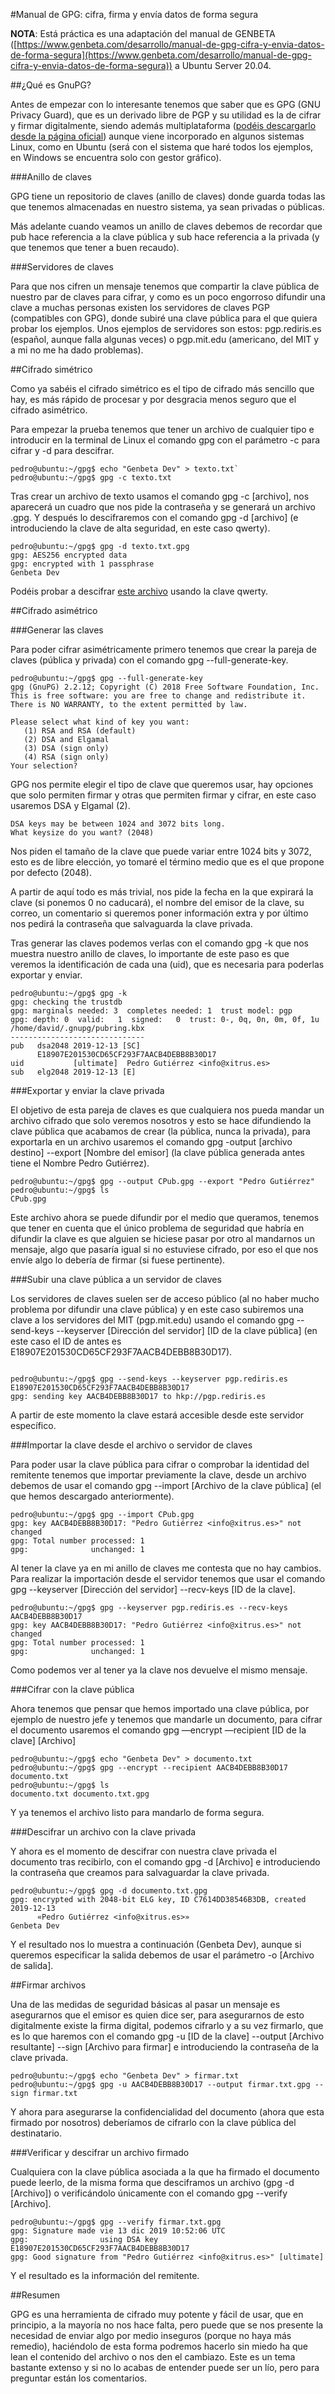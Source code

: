 #Manual de GPG: cifra, firma y envía datos de forma segura

**NOTA**: Está práctica es una adaptación del manual de GENBETA ([https://www.genbeta.com/desarrollo/manual-de-gpg-cifra-y-envia-datos-de-forma-segura](https://www.genbeta.com/desarrollo/manual-de-gpg-cifra-y-envia-datos-de-forma-segura)) a Ubuntu Server 20.04.

##¿Qué es GnuPG?

Antes de empezar con lo interesante tenemos que saber que es GPG (GNU Privacy Guard), que es un derivado libre de PGP y su utilidad es la de cifrar y firmar digitalmente, siendo además multiplataforma ([podéis descargarlo desde la página oficial](http://www.gnupg.org/download/index.en.html)) aunque viene incorporado en algunos sistemas Linux, como en Ubuntu (será con el sistema que haré todos los ejemplos, en Windows se encuentra solo con gestor gráfico).

###Anillo de claves

GPG tiene un repositorio de claves (anillo de claves) donde guarda todas las que tenemos almacenadas en nuestro sistema, ya sean privadas o públicas.

Más adelante cuando veamos un anillo de claves debemos de recordar que pub hace referencia a la clave pública y sub hace referencia a la privada (y que tenemos que tener a buen recaudo).

###Servidores de claves

Para que nos cifren un mensaje tenemos que compartir la clave pública de nuestro par de claves para cifrar, y como es un poco engorroso difundir una clave a muchas personas existen los servidores de claves PGP (compatibles con GPG), donde subiré una clave pública para el que quiera probar los ejemplos.
Unos ejemplos de servidores son estos: pgp.rediris.es (español, aunque falla algunas veces) o pgp.mit.edu (americano, del MIT y a mi no me ha dado problemas).

##Cifrado simétrico

Como ya sabéis el cifrado simétrico es el tipo de cifrado más sencillo que hay, es más rápido de procesar y por desgracia menos seguro que el cifrado asimétrico.

Para empezar la prueba tenemos que tener un archivo de cualquier tipo e introducir en la terminal de Linux el comando gpg con el parámetro -c para cifrar y -d para descifrar.

```
pedro@ubuntu:~/gpg$ echo "Genbeta Dev" > texto.txt`
pedro@ubuntu:~/gpg$ gpg -c texto.txt
```

Tras crear un archivo de texto usamos el comando gpg -c [archivo], nos aparecerá un cuadro que nos pide la contraseña y se generará un archivo .gpg. Y después lo descifraremos con el comando gpg -d [archivo] (e introduciendo la clave de alta seguridad, en este caso qwerty).

```
pedro@ubuntu:~/gpg$ gpg -d texto.txt.gpg 
gpg: AES256 encrypted data
gpg: encrypted with 1 passphrase
Genbeta Dev
```

Podéis probar a descifrar [este archivo](http://lab.xitrus.es/gpg/texto.txt.gpg) usando la clave qwerty.

##Cifrado asimétrico

###Generar las claves

Para poder cifrar asimétricamente primero tenemos que crear la pareja de claves (pública y privada) con el comando gpg --full-generate-key.

```
pedro@ubuntu:~/gpg$ gpg --full-generate-key
gpg (GnuPG) 2.2.12; Copyright (C) 2018 Free Software Foundation, Inc.
This is free software: you are free to change and redistribute it.
There is NO WARRANTY, to the extent permitted by law.

Please select what kind of key you want:
   (1) RSA and RSA (default)
   (2) DSA and Elgamal
   (3) DSA (sign only)
   (4) RSA (sign only)
Your selection?
```

GPG nos permite elegir el tipo de clave que queremos usar, hay opciones que solo permiten firmar y otras que permiten firmar y cifrar, en este caso usaremos DSA y Elgamal (2).

```
DSA keys may be between 1024 and 3072 bits long.
What keysize do you want? (2048)
```

Nos piden el tamaño de la clave que puede variar entre 1024 bits y 3072, esto es de libre elección, yo tomaré el término medio que es el que propone por defecto (2048).

A partir de aquí todo es más trivial, nos pide la fecha en la que expirará la clave (si ponemos 0 no caducará), el nombre del emisor de la clave, su correo, un comentario si queremos poner información extra y por último nos pedirá la contraseña que salvaguarda la clave privada.

Tras generar las claves podemos verlas con el comando gpg -k que nos muestra nuestro anillo de claves, lo importante de este paso es que veremos la identificación de cada una (uid), que es necesaria para poderlas exportar y enviar.

```
pedro@ubuntu:~/gpg$ gpg -k
gpg: checking the trustdb
gpg: marginals needed: 3  completes needed: 1  trust model: pgp
gpg: depth: 0  valid:   1  signed:   0  trust: 0-, 0q, 0n, 0m, 0f, 1u
/home/david/.gnupg/pubring.kbx
------------------------------
pub   dsa2048 2019-12-13 [SC]
      E18907E201530CD65CF293F7AACB4DEBB8B30D17
uid           [ultimate]  Pedro Gutiérrez <info@xitrus.es>
sub   elg2048 2019-12-13 [E]
```

###Exportar y enviar la clave privada

El objetivo de esta pareja de claves es que cualquiera nos pueda mandar un archivo cifrado que solo veremos nosotros y esto se hace difundiendo la clave pública que acabamos de crear (la pública, nunca la privada), para exportarla en un archivo usaremos el comando gpg -output [archivo destino] --export [Nombre del emisor] (la clave pública generada antes tiene el Nombre Pedro Gutiérrez).

```
pedro@ubuntu:~/gpg$ gpg --output CPub.gpg --export "Pedro Gutiérrez"
pedro@ubuntu:~/gpg$ ls
CPub.gpg
```

Este archivo ahora se puede difundir por el medio que queramos, tenemos que tener en cuenta que el único problema de seguridad que habría en difundir la clave es que alguien se hiciese pasar por otro al mandarnos un mensaje, algo que pasaría igual si no estuviese cifrado, por eso el que nos envíe algo lo debería de firmar (si fuese pertinente).

###Subir una clave pública a un servidor de claves

Los servidores de claves suelen ser de acceso público (al no haber mucho problema por difundir una clave pública) y en este caso subiremos una clave a los servidores del MIT (pgp.mit.edu) usando el comando gpg --send-keys --keyserver [Dirección del servidor] [ID de la clave pública] (en este caso el ID de antes es E18907E201530CD65CF293F7AACB4DEBB8B30D17).
```

pedro@ubuntu:~/gpg$ gpg --send-keys --keyserver pgp.rediris.es E18907E201530CD65CF293F7AACB4DEBB8B30D17
gpg: sending key AACB4DEBB8B30D17 to hkp://pgp.rediris.es
```

A partir de este momento la clave estará accesible desde este servidor específico.

###Importar la clave desde el archivo o servidor de claves

Para poder usar la clave pública para cifrar o comprobar la identidad del remitente tenemos que importar previamente la clave, desde un archivo debemos de usar el comando gpg --import [Archivo de la clave pública] (el que hemos descargado anteriormente).

```
pedro@ubuntu:~/gpg$ gpg --import CPub.gpg 
gpg: key AACB4DEBB8B30D17: "Pedro Gutiérrez <info@xitrus.es>" not changed
gpg: Total number processed: 1
gpg:              unchanged: 1
```

Al tener la clave ya en mi anillo de claves me contesta que no hay cambios.
Para realizar la importación desde el servidor tenemos que usar el comando gpg --keyserver [Dirección del servidor] --recv-keys [ID de la clave].

```
pedro@ubuntu:~/gpg$ gpg --keyserver pgp.rediris.es --recv-keys AACB4DEBB8B30D17
gpg: key AACB4DEBB8B30D17: "Pedro Gutiérrez <info@xitrus.es>" not changed
gpg: Total number processed: 1
gpg:              unchanged: 1
```

Como podemos ver al tener ya la clave nos devuelve el mismo mensaje.

###Cifrar con la clave pública

Ahora tenemos que pensar que hemos importado una clave pública, por ejemplo de nuestro jefe y tenemos que mandarle un documento, para cifrar el documento usaremos el comando gpg —encrypt —recipient [ID de la clave] [Archivo]

```
pedro@ubuntu:~/gpg$ echo "Genbeta Dev" > documento.txt
pedro@ubuntu:~/gpg$ gpg --encrypt --recipient AACB4DEBB8B30D17 documento.txt 
pedro@ubuntu:~/gpg$ ls
documento.txt documento.txt.gpg
```

Y ya tenemos el archivo listo para mandarlo de forma segura.

###Descifrar un archivo con la clave privada

Y ahora es el momento de descifrar con nuestra clave privada el documento tras recibirlo, con el comando gpg -d [Archivo] e introduciendo la contraseña que creamos para salvaguardar la clave privada.

```
pedro@ubuntu:~/gpg$ gpg -d documento.txt.gpg 
gpg: encrypted with 2048-bit ELG key, ID C7614DD38546B3DB, created 2019-12-13
      «Pedro Gutiérrez <info@xitrus.es>»
Genbeta Dev
```

Y el resultado nos lo muestra a continuación (Genbeta Dev), aunque si queremos especificar la salida debemos de usar el parámetro -o [Archivo de salida].

##Firmar archivos

Una de las medidas de seguridad básicas al pasar un mensaje es asegurarnos que el emisor es quien dice ser, para asegurarnos de esto digitalmente existe la firma digital, podemos cifrarlo y a su vez firmarlo, que es lo que haremos con el comando gpg -u [ID de la clave] --output [Archivo resultante] --sign [Archivo para firmar] e introduciendo la contraseña de la clave privada.

```
pedro@ubuntu:~/gpg$ echo "Genbeta Dev" > firmar.txt
pedro@ubuntu:~/gpg$ gpg -u AACB4DEBB8B30D17 --output firmar.txt.gpg --sign firmar.txt
```

Y ahora para asegurarse la confidencialidad del documento (ahora que esta firmado por nosotros) deberíamos de cifrarlo con la clave pública del destinatario.

###Verificar y descifrar un archivo firmado

Cualquiera con la clave pública asociada a la que ha firmado el documento puede leerlo, de la misma forma que desciframos un archivo (gpg -d [Archivo]) o verificándolo únicamente con el comando gpg --verify [Archivo].

```
pedro@ubuntu:~/gpg$ gpg --verify firmar.txt.gpg 
gpg: Signature made vie 13 dic 2019 10:52:06 UTC
gpg:                using DSA key E18907E201530CD65CF293F7AACB4DEBB8B30D17
gpg: Good signature from "Pedro Gutiérrez <info@xitrus.es>" [ultimate]
```

Y el resultado es la información del remitente.

##Resumen

GPG es una herramienta de cifrado muy potente y fácil de usar, que en principio, a la mayoría no nos hace falta, pero puede que se nos presente la necesidad de enviar algo por medio inseguros (porque no haya más remedio), haciéndolo de esta forma podremos hacerlo sin miedo ha que lean el contenido del archivo o nos den el cambiazo.
Este es un tema bastante extenso y si no lo acabas de entender puede ser un lío, pero para preguntar están los comentarios.